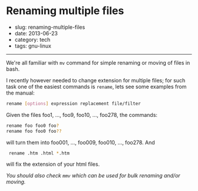# Renaming multiple files

- slug: renaming-multiple-files
- date: 2013-06-23
- category: tech
- tags: gnu-linux

-----------------

We're all familiar with `mv` command for simple renaming or moving of files in bash.

I recently however needed to change extension for multiple files; for such task 
one of the easiest commands is `rename`, lets see some examples from the manual:

````bash
rename [options] expression replacement file/filter
````

Given the files foo1, ..., foo9, foo10, ..., foo278, the commands:

````bash
rename foo foo0 foo?
rename foo foo0 foo??
````

will turn them into foo001, ..., foo009, foo010, ..., foo278.  And

````bash
 rename .htm .html *.htm
````

will fix the extension of your html files.

_You should also check `mmv` which can be used for bulk renaming and/or moving._